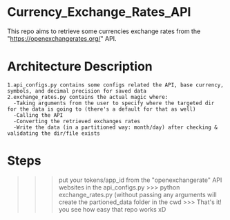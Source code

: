 # Currency_Exchange_Rates_API

This repo aims to retrieve some currencies exchange rates from the "https://openexchangerates.org/" API.

# Architecture Description
    1.api_configs.py contains some configs related the API, base currency, symbols, and decimal precision for saved data
    2.exchange_rates.py contains the actual magic where: 
      -Taking arguments from the user to specify where the targeted dir for the data is going to (there's a default for that as well)
      -Calling the API
      -Converting the retrieved exchanges rates
      -Write the data (in a partitioned way: month/day) after checking & validating the dir/file exists
      
# Steps
>>> put your tokens/app_id from the  "openexchangerate" API websites in the api_configs.py >>>
>>> python exchange_rates.py (without passing any arguments will create the partioned_data folder in the cwd >>>
That's it! you see how easy that repo works xD
